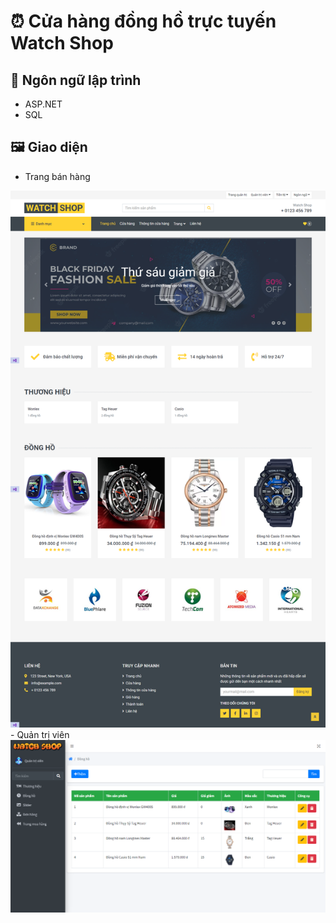 # :alarm_clock: Cửa hàng đồng hồ trực tuyến Watch Shop

## :pushpin: Ngôn ngữ lập trình
- ASP.NET
- SQL

## :framed_picture:	Giao diện
- Trang bán hàng
<img src="/WebForm/assets/github-img/home.png" alt="Trang bán hàng" />
- Quản trị viên
<img src="/WebForm/assets/github-img/admin.png" alt="Trang quản trị viên" />